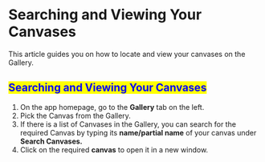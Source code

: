 # Searching and Viewing Your Canvases

This article guides you on how to locate and view your canvases on the Gallery.

## <mark style="color:blue;">Searching and Viewing Your Canvases</mark>

1. On the app homepage, go to the **Gallery** tab on the left.
2. Pick the Canvas from the Gallery.&#x20;
3. If there is a list of Canvases in the Gallery, you can search for the required Canvas by typing its **name/partial name** of your canvas under **Search Canvases.**
4. Click on the required **canvas** to open it in a new window.
